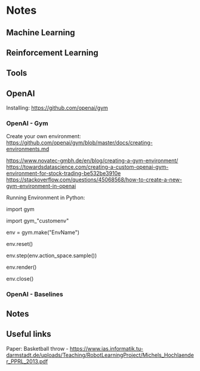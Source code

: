 # Notes

## Machine Learning









## Reinforcement Learning
















## Tools





## OpenAI

Installing: https://github.com/openai/gym

### OpenAI - Gym
 
 
 Create your own environment:
 https://github.com/openai/gym/blob/master/docs/creating-environments.md
 
 https://www.novatec-gmbh.de/en/blog/creating-a-gym-environment/
 https://towardsdatascience.com/creating-a-custom-openai-gym-environment-for-stock-trading-be532be3910e
 https://stackoverflow.com/questions/45068568/how-to-create-a-new-gym-environment-in-openai


 Running Environment in Python:
 
 import gym
 
 import gym_"customenv"
 
 env = gym.make("EnvName")

 env.reset()
 
 env.step(env.action_space.sample())
 
 env.render()
 
 env.close()
 
 
 
 
 



### OpenAI - Baselines










## Notes


## Useful links

Paper: Basketball throw - https://www.ias.informatik.tu-darmstadt.de/uploads/Teaching/RobotLearningProject/Michels_Hochlaender_PPRL_2013.pdf
